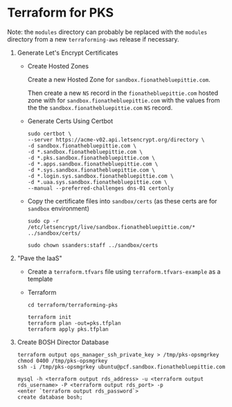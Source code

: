 #   Terraform for PKS

Note: the `modules` directory can probably be replaced with the `modules` directory from a new `terraforming-aws` release if necessary.

1.  Generate Let's Encrypt Certificates

    *   Create Hosted Zones
    
        Create a new Hosted Zone for `sandbox.fionathebluepittie.com`. 
        
        Then create a new `NS` record in the `fionathebluepittie.com` hosted zone with for `sandbox.fionathebluepittie.com` with the values from the the `sandbox.fionathebluepittie.com` `NS` record.

    *   Generate Certs Using Certbot
        ```
        sudo certbot \
        --server https://acme-v02.api.letsencrypt.org/directory \
        -d sandbox.fionathebluepittie.com \
        -d *.sandbox.fionathebluepittie.com \
        -d *.pks.sandbox.fionathebluepittie.com \
        -d *.apps.sandbox.fionathebluepittie.com \
        -d *.sys.sandbox.fionathebluepittie.com \
        -d *.login.sys.sandbox.fionathebluepittie.com \
        -d *.uaa.sys.sandbox.fionathebluepittie.com \
        --manual --preferred-challenges dns-01 certonly
        ```

    *   Copy the certificate files into `sandbox/certs` (as these certs are for `sandbox` environment)
        ```
        sudo cp -r /etc/letsencrypt/live/sandbox.fionathebluepittie.com/* ../sandbox/certs/

        sudo chown ssanders:staff ../sandbox/certs
        ```

1.  "Pave the IaaS"

    *   Create a `terraform.tfvars` file using `terraform.tfvars-example` as a template

    *   Terraform
        ```
        cd terraform/terraforming-pks

        terraform init
        terraform plan -out=pks.tfplan
        terraform apply pks.tfplan
        ```

1.  Create BOSH Director Database

    ```
    terraform output ops_manager_ssh_private_key > /tmp/pks-opsmgrkey
    chmod 0400 /tmp/pks-opsmgrkey
    ssh -i /tmp/pks-opsmgrkey ubuntu@pcf.sandbox.fionathebluepittie.com

    mysql -h <terraform output rds_address> -u <terraform output rds_username> -P <terraform output rds_port> -p
    <enter `terraform output rds_password`>
    create database bosh;
    ```
